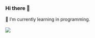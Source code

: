 ### Hi there 👋
🌱 I’m currently learning in programming.
<br>
<br>
<img src="https://github-readme-stats.vercel.app/api?username=panitnt&&show_icons=true&title_color=ffffff&icon_color=bb2acf&text_color=daf7dc&bg_color=151515">
<!--
**panitnt/panitnt** is a ✨ _special_ ✨ repository because its `README.md` (this file) appears on your GitHub profile.

Here are some ideas to get you started:

- 🔭 I’m currently working on ...
- 🌱 I’m currently learning ...
- 👯 I’m looking to collaborate on ...
- 🤔 I’m looking for help with ...
- 💬 Ask me about ...
- 📫 How to reach me: ...
- 😄 Pronouns: ...
- ⚡ Fun fact: ...
-->
